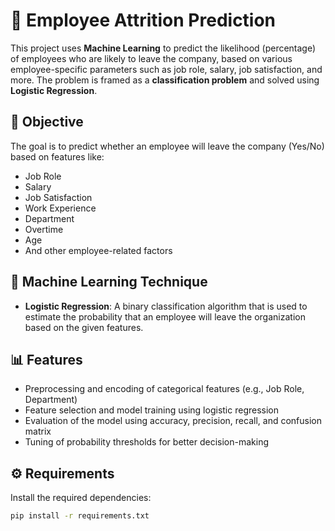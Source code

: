# 👥 Employee Attrition Prediction

This project uses **Machine Learning** to predict the likelihood (percentage) of employees who are likely to leave the company, based on various employee-specific parameters such as job role, salary, job satisfaction, and more. The problem is framed as a **classification problem** and solved using **Logistic Regression**.

## 🎯 Objective

The goal is to predict whether an employee will leave the company (Yes/No) based on features like:

- Job Role
- Salary
- Job Satisfaction
- Work Experience
- Department
- Overtime
- Age
- And other employee-related factors

## 🧠 Machine Learning Technique

- **Logistic Regression**: A binary classification algorithm that is used to estimate the probability that an employee will leave the organization based on the given features.

## 📊 Features

- Preprocessing and encoding of categorical features (e.g., Job Role, Department)
- Feature selection and model training using logistic regression
- Evaluation of the model using accuracy, precision, recall, and confusion matrix
- Tuning of probability thresholds for better decision-making


## ⚙️ Requirements

Install the required dependencies:

```bash
pip install -r requirements.txt
